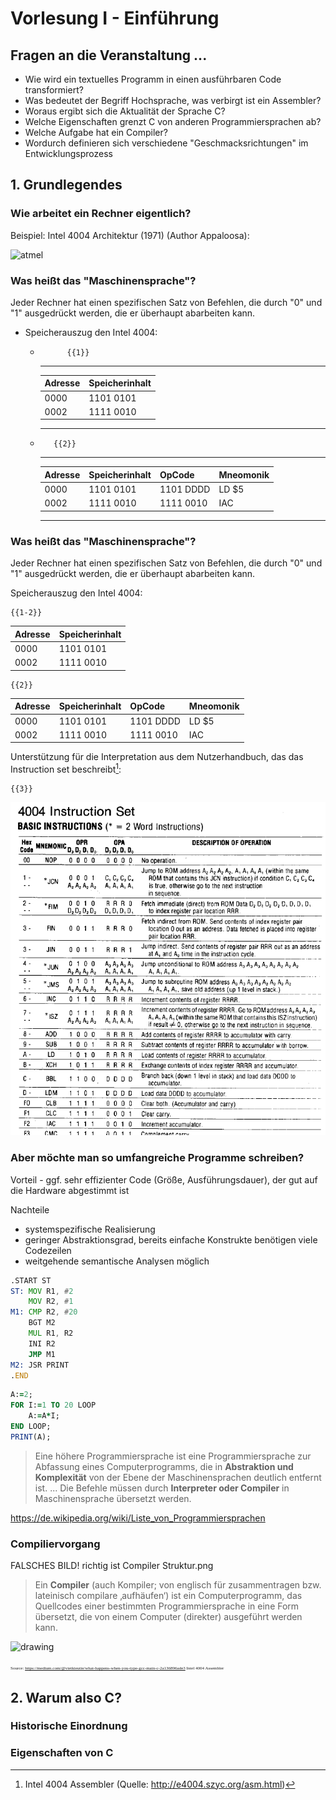 <!--

author:   Sebastian Zug & André Dietrich
email:    zug@ovgu.de   & andre.dietrich@ovgu.de
version:  0.0.1
language: de
narrator: Deutsch Female

comment:  This is a very simple comment.
          Multiline is also okay.

translation: English   translation/english.md

script:   https://felixhao28.github.io/JSCPP/dist/JSCPP.es5.min.js

@JSCPP
<script>
  try {
    var output = "";
    JSCPP.run(`@0`, `@1`, {stdio: {write: s => { output += s.replace(/\n/g, "<br>");}}});
    output;
  } catch (msg) {
    var error = new LiaError(msg, 1);
    var log = msg.match(/(.*)\nline (\d+) \(column (\d+)\):.*\n.*\n(.*)/);
    var info = log[1] + " " + log[4];

    if (info.length > 80)
      info = info.substring(0,76) + "..."

    error.add_detail(0, info, "error", log[2]-1, log[3]);

    throw error;
  }
</script>
@end
-->

# Vorlesung I - Einführung

## Fragen an die Veranstaltung ...

* Wie wird ein textuelles Programm in einen ausführbaren Code transformiert?
* Was bedeutet der Begriff Hochsprache, was verbirgt ist ein Assembler?
* Woraus ergibt sich die Aktualität der Sprache C?
* Welche Eigenschaften grenzt C von anderen Programmiersprachen ab?
* Welche Aufgabe hat ein Compiler?
* Wordurch definieren sich verschiedene "Geschmacksrichtungen" im Entwicklungsprozess

## 1. Grundlegendes

### Wie arbeitet ein Rechner eigentlich?

Beispiel: Intel 4004 Architektur (1971) (Author Appaloosa):

![atmel](https://upload.wikimedia.org/wikipedia/commons/thumb/8/87/4004_arch.svg/1190px-4004_arch.svg.png)<!--style="width: 100%"-->


### Was heißt das "Maschinensprache"?

Jeder Rechner hat einen spezifischen Satz von Befehlen, die durch "0" und "1"
ausgedrückt werden, die er überhaupt abarbeiten kann.

* Speicherauszug den Intel 4004:
  *           {{1}}
    *******************************
    | Adresse | Speicherinhalt |
    |:--------|:---------------|
    | 0000    | 1101 0101      |
    | 0002    | 1111 0010      |
    ********************************
  *        {{2}}
    *****************************************************
    | Adresse | Speicherinhalt | OpCode     | Mneomonik |
    |:--------|:---------------|:-----------|:----------|
    | 0000    | 1101 0101      | 1101 DDDD  | LD $5     |
    | 0002    | 1111 0010      | 1111 0010  | IAC       |
    *****************************************************


### Was heißt das "Maschinensprache"?

Jeder Rechner hat einen spezifischen Satz von Befehlen, die durch "0" und "1"
ausgedrückt werden, die er überhaupt abarbeiten kann.

Speicherauszug den Intel 4004:

    {{1-2}}
| Adresse | Speicherinhalt |
|:--------|:---------------|
| 0000    | 1101 0101      |
| 0002    | 1111 0010      |

    {{2}}
| Adresse | Speicherinhalt | OpCode     | Mneomonik |
|:--------|:---------------|:-----------|:----------|
| 0000    | 1101 0101      | 1101 DDDD  | LD $5     |
| 0002    | 1111 0010      | 1111 0010  | IAC       |


Unterstützung für die Interpretation aus dem Nutzerhandbuch, das das Instruction set beschreibt[^1]:

    {{3}}
![instruction-set](../img/4004_Instruction_set.png)<!-- width="100%" -->


[^1]: Intel 4004 Assembler (Quelle: http://e4004.szyc.org/asm.html)

### Aber möchte man so umfangreiche Programme schreiben?

Vorteil - ggf. sehr effizienter Code (Größe, Ausführungsdauer), der gut auf die Hardware abgestimmt ist

Nachteile

* systemspezifische Realisierung
* geringer Abstraktionsgrad, bereits einfache Konstrukte benötigen viele Codezeilen
* weitgehende semantische Analysen möglich

``` asm Assembly
.START ST
ST: MOV R1, #2
    MOV R2, #1
M1: CMP R2, #20
    BGT M2
    MUL R1, R2
    INI R2
    JMP M1
M2: JSR PRINT
.END
```

``` fortran Fortran
A:=2;
FOR I:=1 TO 20 LOOP
    A:=A*I;
END LOOP;
PRINT(A);
```

> Eine höhere Programmiersprache ist eine Programmiersprache zur Abfassung eines
> Computerprogramms, die in **Abstraktion und Komplexität** von der Ebene der
> Maschinensprachen deutlich entfernt ist. ... Die Befehle müssen durch
> **Interpreter oder Compiler** in Maschinensprache übersetzt werden.

https://de.wikipedia.org/wiki/Liste_von_Programmiersprachen

### Compiliervorgang

FALSCHES BILD! richtig ist Compiler Struktur.png

> Ein **Compiler** (auch Kompiler; von englisch für zusammentragen bzw. lateinisch
> compilare ‚aufhäufen‘) ist ein Computerprogramm, das Quellcodes einer bestimmten
> Programmiersprache in eine Form übersetzt, die von einem Computer (direkter)
> ausgeführt werden kann.

<img src="https://github.com/liaScript/CCourse/blob/master/img/4004_Instruction_set.png" alt="drawing" width="500"/>

<span style="font-family:Papyrus; font-size:0.5em;">Source:
<a href="https://medium.com/@vietkieutie/what-happens-when-you-type-gcc-main-c-2a136896ade3">https://medium.com/@vietkieutie/what-happens-when-you-type-gcc-main-c-2a136896ade3</a> Intel 4004 Assembler</span>

## 2. Warum also C?

### Historische Einordnung

### Eigenschaften von C
